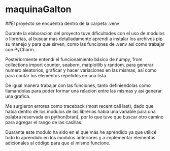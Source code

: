 # maquinaGalton

##El proyecto se encuentra dentro de la carpeta .venv


Durante la elaboracion del proyecto tuve dificultades con el uso de modulos o librerias, al buscar mas detalladamente aprendí a instalar los archivos pip su manejo y para que sirven; como las funciones de .venv así como trabajar con PyCharm.

Posteriormente entendí el funcionamiento básico de numpy, from collections import counter, seaborn, matplotlib y random. para generar numero aleatorios, graficar y hacer variaciones en las mismas, así como para contar los elementos repetidos en una lista.

De igual manera trabajar con las funciones, tanto definiendolas como llamandolas para poder formar una relacion entre las mismas y así generar una grafica.

Me surgieron errores como traceback (most recent call last), dado que habia dentro de los modulos de las librerias habia una variable para una palabra reservada en python(bran), por lo que tuve que buscar otro camino para agregar el rango de las casillas.

Duarante este modulo ha sido en el que más he aprendido ya que utilicé todo lo aprendido en los modulos anteriores y a implementar elementos adicionales al código para que el mismo funcione.
